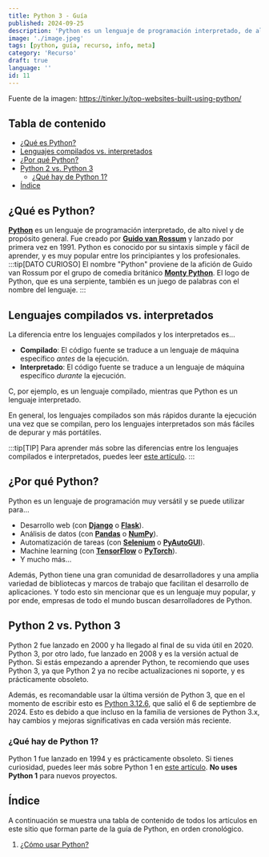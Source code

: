 ```yaml
---
title: Python 3 - Guía
published: 2024-09-25
description: 'Python es un lenguaje de programación interpretado, de alto nivel y de propósito general. Aprende a programar en Python con esta guía.'
image: './image.jpeg'
tags: [python, guía, recurso, info, meta]
category: 'Recurso'
draft: true 
language: ''
id: 11
---
```

Fuente de la imagen: https://tinker.ly/top-websites-built-using-python/
## Tabla de contenido
- [¿Qué es Python?](#qué-es-python)
- [Lenguajes compilados vs. interpretados](#lenguajes-compilados-vs-interpretados)
- [¿Por qué Python?](#por-qué-python)
- [Python 2 vs. Python 3](#python-2-vs-python-3)
    - [¿Qué hay de Python 1?](#qué-hay-de-python-1)
- [Índice](#índice)
## ¿Qué es Python?
**[Python](https://es.wikipedia.org/wiki/Python)** es un lenguaje de programación interpretado, de alto nivel y de propósito general. Fue creado por **[Guido van Rossum](https://es.wikipedia.org/wiki/Guido_van_Rossum)** y lanzado por primera vez en 1991. Python es conocido por su sintaxis simple y fácil de aprender, y es muy popular entre los principiantes y los profesionales.
:::tip[DATO CURIOSO]
El nombre "Python" proviene de la afición de Guido van Rossum por el grupo de comedia británico **[Monty Python](https://es.wikipedia.org/wiki/Monty_Python)**. El logo de Python, que es una serpiente, también es un juego de palabras con el nombre del lenguaje.
:::
## Lenguajes compilados vs. interpretados
La diferencia entre los lenguajes compilados y los interpretados es...
- **Compilado**: El código fuente se traduce a un lenguaje de máquina específico *antes* de la ejecución.
- **Interpretado**: El código fuente se traduce a un lenguaje de máquina específico *durante* la ejecución.

C, por ejemplo, es un lenguaje compilado, mientras que Python es un lenguaje interpretado.

En general, los lenguajes compilados son más rápidos durante la ejecución una vez que se compilan, pero los lenguajes interpretados son más fáciles de depurar y más portátiles.

:::tip[TIP]
Para aprender más sobre las diferencias entre los lenguajes compilados e interpretados, puedes leer [este artículo](https://www.freecodecamp.org/espanol/news/lenguajes-compilados-vs-interpretados/).
:::
## ¿Por qué Python?
Python es un lenguaje de programación muy versátil y se puede utilizar para...
- Desarrollo web (con **[Django](https://www.djangoproject.com/)** o **[Flask](https://flask.palletsprojects.com/)**).
- Análisis de datos (con **[Pandas](https://pandas.pydata.org/)** o **[NumPy](https://numpy.org/)**).
- Automatización de tareas (con **[Selenium](https://www.selenium.dev/)** o **[PyAutoGUI](https://pyautogui.readthedocs.io/)**).
- Machine learning (con **[TensorFlow](https://www.tensorflow.org/)** o **[PyTorch](https://pytorch.org/)**).
- Y mucho más...

Además, Python tiene una gran comunidad de desarrolladores y una amplia variedad de bibliotecas y marcos de trabajo que facilitan el desarrollo de aplicaciones. Y todo esto sin mencionar que es un lenguaje muy popular, y por ende, empresas de todo el mundo buscan desarrolladores de Python.
## Python 2 vs. Python 3
Python 2 fue lanzado en 2000 y ha llegado al final de su vida útil en 2020. Python 3, por otro lado, fue lanzado en 2008 y es la versión actual de Python. Si estás empezando a aprender Python, te recomiendo que uses Python 3, ya que Python 2 ya no recibe actualizaciones ni soporte, y es prácticamente obsoleto.

Además, es recomandable usar la última versión de Python 3, que en el momento de escribir esto es [Python 3.12.6](https://www.python.org/downloads/release/python-3126/), que salió el 6 de septiembre de 2024. Esto es debido a que incluso en la familia de versiones de Python 3.x, hay cambios y mejoras significativas en cada versión más reciente.

### ¿Qué hay de Python 1?
Python 1 fue lanzado en 1994 y es prácticamente obsoleto. Si tienes curiosidad, puedes leer más sobre Python 1 en [este artículo](https://es.wikipedia.org/wiki/Historia_de_Python#Versi%C3%B3n_1.0). **No uses Python 1** para nuevos proyectos.
## Índice
A continuación se muestra una tabla de contenido de todos los artículos en este sitio que forman parte de la guía de Python, en orden cronológico.
1. [¿Cómo usar Python?](/grupo932/posts/how-to-use-python/)

